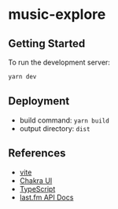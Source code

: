 # music-explore

## Getting Started

To run the development server:

```bash
yarn dev
```

## Deployment

- build command: `yarn build`
- output directory: `dist`

## References

- [vite](https://vitejs.dev)
- [Chakra UI](https://chakra-ui.com/)
- [TypeScript](https://www.typescriptlang.org)
- [last.fm API Docs](https://www.last.fm/api)
